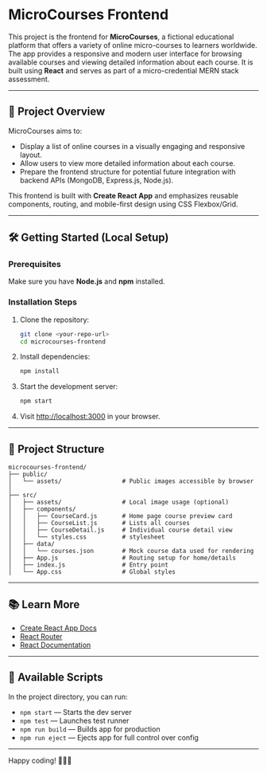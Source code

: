 # MicroCourses Frontend

This project is the frontend for **MicroCourses**, a fictional educational platform that offers a variety of online micro-courses to learners worldwide. The app provides a responsive and modern user interface for browsing available courses and viewing detailed information about each course. It is built using **React** and serves as part of a micro-credential MERN stack assessment.

---

## 🚀 Project Overview

MicroCourses aims to:
- Display a list of online courses in a visually engaging and responsive layout.
- Allow users to view more detailed information about each course.
- Prepare the frontend structure for potential future integration with backend APIs (MongoDB, Express.js, Node.js).

This frontend is built with **Create React App** and emphasizes reusable components, routing, and mobile-first design using CSS Flexbox/Grid.

---

## 🛠️ Getting Started (Local Setup)

### Prerequisites
Make sure you have **Node.js** and **npm** installed.

### Installation Steps

1. Clone the repository:
   ```bash
   git clone <your-repo-url>
   cd microcourses-frontend
   ```

2. Install dependencies:
   ```bash
   npm install
   ```

3. Start the development server:
   ```bash
   npm start
   ```

4. Visit [http://localhost:3000](http://localhost:3000) in your browser.

---

## 📁 Project Structure

```
microcourses-frontend/
├── public/
│   └── assets/                 # Public images accessible by browser
│
├── src/
│   ├── assets/                 # Local image usage (optional)
│   ├── components/
│   │   ├── CourseCard.js       # Home page course preview card
│   │   ├── CourseList.js       # Lists all courses
│   │   ├── CourseDetail.js     # Individual course detail view
│   │   └── styles.css          # stylesheet
│   ├── data/
│   │   └── courses.json        # Mock course data used for rendering
│   ├── App.js                  # Routing setup for home/details
│   ├── index.js                # Entry point
│   └── App.css                 # Global styles
```

---

## 📚 Learn More

- [Create React App Docs](https://create-react-app.dev)
- [React Router](https://reactrouter.com/en/main)
- [React Documentation](https://reactjs.org)

---

## 🔧 Available Scripts

In the project directory, you can run:

- `npm start` — Starts the dev server
- `npm test` — Launches test runner
- `npm run build` — Builds app for production
- `npm run eject` — Ejects app for full control over config

---

Happy coding! 👨‍💻✨
